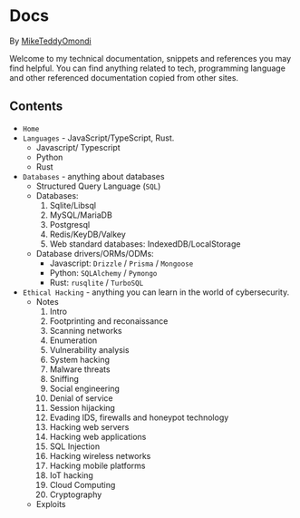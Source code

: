 # Docs 

By [MikeTeddyOmondi](https://github.com/MikeTeddyOmondi)

Welcome to my technical documentation, snippets and references you may find helpful. You can find anything related to tech, programming language and other referenced documentation copied from other sites.

## Contents

- `Home`
- `Languages` - JavaScript/TypeScript, Rust.
    - Javascript/ Typescript
    - Python
    - Rust
- `Databases` - anything about databases
    - Structured Query Language (`SQL`)
    - Databases: 
        1. Sqlite/Libsql
        2. MySQL/MariaDB
        3. Postgresql
        4. Redis/KeyDB/Valkey
        5. Web standard databases: IndexedDB/LocalStorage
    - Database drivers/ORMs/ODMs:
        - Javascript: `Drizzle` / `Prisma` / `Mongoose`
        - Python: `SQLAlchemy` / `Pymongo`
        - Rust: `rusqlite` / `TurboSQL`  
- `Ethical Hacking` - anything you can learn in the world of cybersecurity.
    - Notes
        1. Intro
        2. Footprinting and reconaissance
        3. Scanning networks
        4. Enumeration
        5. Vulnerability analysis
        6. System hacking
        7. Malware threats
        8. Sniffing
        9. Social engineering
        10. Denial of service
        11. Session hijacking
        12. Evading IDS, firewalls and honeypot technology
        13. Hacking web servers
        14. Hacking web applications
        15. SQL Injection
        16. Hacking wireless networks
        17. Hacking mobile platforms
        18. IoT hacking
        19. Cloud Computing
        20. Cryptography
    - Exploits
